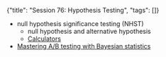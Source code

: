 {"title": "Session 76: Hypothesis Testing", "tags": []}

* null hypothesis significance testing (NHST)
  * null hypothesis and alternative hypothesis
  * [Calculators](https://www.evanmiller.org/ab-testing/)
* [Mastering A/B testing with Bayesian statistics](https://www.slideshare.net/Voluum/mastering-ab-testing-with-bayesian-statistics)

